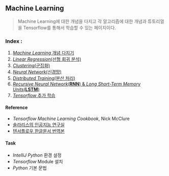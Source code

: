 ## Machine Learning
> Machine Learning에 대한 개념을 다지고 각 알고리즘에 대한 개념과 튜토리얼을 Tensorflow를 통해서 학습할 수 있는 페이지이다.

### Index :
1. [_Machine Learning_ 개념 다지기](1.MachineLearning_basic.md)
2. [_Linear Regression_(선형 회귀 분석)](2.Linear_Regression.md)
3. [_Clustering_(군집화)](3.Clustering.md)
4. [_Neural Network_(신경망)](4.Neural_Network.md)
5. [_Distributed Training_(분산 처리)](5.Distributed_Training.md)
6. [_Recursive Neural Network_(__RNN__) & _Long Short-Term Memory Units_(__LSTM__)](RNN_LSTM.md)
7. [_Tensorflow_ 추가 학습](Additional_Tensorflow.md)

#### Reference
- _Tensorflow Machine Learning Cookbook_, Nick McClure
- [솔라리스의 인공지능 연구실](http://solarisailab.com/archives/1785)
- [텐서플로우 한글문서 번역본](https://tensorflowkorea.gitbooks.io/tensorflow-kr/content/)

#### Task
- _IntelliJ Python_ 환경 설정
- _Tensorflow_ Module 설치
- _Python_ 기본 문법
